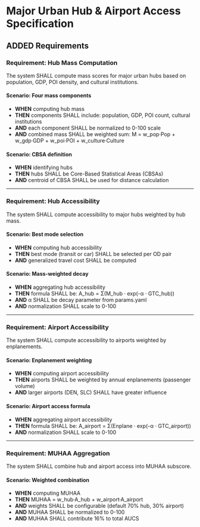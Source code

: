 # Major Urban Hub & Airport Access Specification

## ADDED Requirements

### Requirement: Hub Mass Computation

The system SHALL compute mass scores for major urban hubs based on population, GDP, POI density, and cultural institutions.

#### Scenario: Four mass components

- **WHEN** computing hub mass
- **THEN** components SHALL include: population, GDP, POI count, cultural institutions
- **AND** each component SHALL be normalized to 0-100 scale
- **AND** combined mass SHALL be weighted sum: M = w_pop·Pop + w_gdp·GDP + w_poi·POI + w_culture·Culture

#### Scenario: CBSA definition

- **WHEN** identifying hubs
- **THEN** hubs SHALL be Core-Based Statistical Areas (CBSAs)
- **AND** centroid of CBSA SHALL be used for distance calculation

---

### Requirement: Hub Accessibility

The system SHALL compute accessibility to major hubs weighted by hub mass.

#### Scenario: Best mode selection

- **WHEN** computing hub accessibility
- **THEN** best mode (transit or car) SHALL be selected per OD pair
- **AND** generalized travel cost SHALL be computed

#### Scenario: Mass-weighted decay

- **WHEN** aggregating hub accessibility
- **THEN** formula SHALL be: A_hub = Σ(M_hub · exp(-α · GTC_hub))
- **AND** α SHALL be decay parameter from params.yaml
- **AND** normalization SHALL scale to 0-100

---

### Requirement: Airport Accessibility

The system SHALL compute accessibility to airports weighted by enplanements.

#### Scenario: Enplanement weighting

- **WHEN** computing airport accessibility
- **THEN** airports SHALL be weighted by annual enplanements (passenger volume)
- **AND** larger airports (DEN, SLC) SHALL have greater influence

#### Scenario: Airport access formula

- **WHEN** aggregating airport accessibility
- **THEN** formula SHALL be: A_airport = Σ(Enplane · exp(-α · GTC_airport))
- **AND** normalization SHALL scale to 0-100

---

### Requirement: MUHAA Aggregation

The system SHALL combine hub and airport access into MUHAA subscore.

#### Scenario: Weighted combination

- **WHEN** computing MUHAA
- **THEN** MUHAA = w_hub·A_hub + w_airport·A_airport
- **AND** weights SHALL be configurable (default 70% hub, 30% airport)
- **AND** MUHAA SHALL be normalized to 0-100
- **AND** MUHAA SHALL contribute 16% to total AUCS
